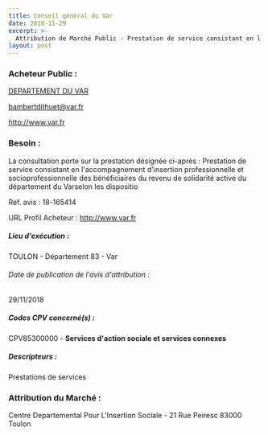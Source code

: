 ```yaml
---
title: Conseil général du Var
date: 2018-11-29
excerpt: >-
  Attribution de Marché Public - Prestation de service consistant en l'accompagnement d'insertion professionnelle et socioprofessionnelle des bénéficiaires du revenu de solidarité active du département du Var
layout: post
---
```


### Acheteur Public : 
<a href="/acheteur-33/siren-228300018"> DEPARTEMENT DU VAR</a><br/>



bambertdithuet@var.fr


http://www.var.fr
### Besoin :

La consultation porte sur la prestation désignée ci-après : Prestation de service consistant en l'accompagnement d'insertion professionnelle et socioprofessionnelle des bénéficiaires du revenu de solidarité active du département du Varselon les dispositio

Ref. avis : 18-165414

URL Profil Acheteur : http://www.var.fr

##### Lieu d'exécution :

TOULON - Département 83 - Var

###### Date de publication de l'avis d'attribution : 
29/11/2018

##### Codes CPV concerné(s) :
CPV85300000 - **Services d'action sociale et services connexes** <br/>

##### Descripteurs :
Prestations de services <br/>

### Attribution du Marché :
Centre Departemental Pour L'Insertion Sociale - 21 Rue Peiresc 83000 Toulon <br/>
